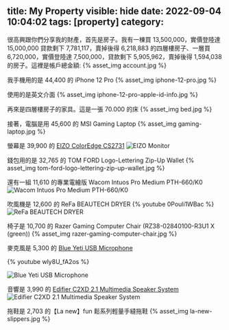 title: My Property
visible: hide
date: 2022-09-04 10:04:02
tags: [property]
category: 
---
很高興跟你們分享我的財產，首先是房子。我有一棟買 13,500,000，實價登陸達 15,000,000 貸款剩下 7,781,117，賣掉後得 6,218,883 的四層樓房子、一層買 6,720,000，實價登陸達 7,500,000，貸款剩下 5,905,962，賣掉後得 1,594,038 的房子。這裡是帳戶總金額:
{% asset_img account.jpg %}

我手機用的是 44,400 的 iPhone 12 Pro
{% asset_img iphone-12-pro.jpg %}

使用的是英文介面
{% asset_img iphone-12-pro-apple-id-info.jpg %}

<!--more-->

再來是四層樓房子的家具。這是一張 70.000 的床
{% asset_img bed.jpg %}

接著，電腦是用 45,600 的 MSI Gaming Laptop
{% asset_img gaming-laptop.jpg %}

螢幕是 39,900 的 [EIZO ColorEdge CS2731](https://www.eizo.com.tw/products/coloredge/cs2731/index.html)
![EIZO Monitor](https://www.eizo.com.tw/products/coloredge/cs2731/images/header_bg.jpg)

錢包用的是 32,765 的 TOM FORD Logo-Lettering Zip-Up Wallet
{% asset_img tom-ford-logo-lettering-zip-up-wallet.jpg %}

還有一組 11,610 的專業電繪版 Wacom Intuos Pro Medium PTH-660/K0
![Wacom Intuos Pro Medium PTH-660/K0](https://store.wacom.tw/PostImages/0a0253eb-d2c3-4ae5-ba49-4a6739ca33f6/ShowImg/PTH660K0(1).jpg)

吹風機是 12,600 的 ReFa BEAUTECH DRYER
{% youtube 0Pouli1WBac %}
![ReFa BEAUTECH DRYER](https://www.refa.tw/upload/products/2106181508180000001.jpg)

椅子是 10,700 的 Razer Gaming Computer Chair (RZ38-02840100-R3U1 X (green))
{% asset_img razer-gaming-computer-chair.jpg %}

麥克風是 5,300 的 [Blue Yeti USB Microphone](https://www.bluemic.com/en-us/products/yeti/)

{% youtube wly8U_fA2os %}

![Blue Yeti USB Microphone](https://s3.amazonaws.com/cd.bluemic.com/img/yeti/yeti-header-yetiblackout-desktop.png)

音響是 3,990 的 [Edifier C2XD 2.1 Multimedia Speaker System](https://www.edifier.online/products/edifier-c2xd-2-1-multimedia-speaker-system-black)
![Edifier C2XD 2.1 Multimedia Speaker System](https://cdn.shopify.com/s/files/1/0342/4731/1496/products/C2XD-1_1296x.jpg?v=1603358623)

拖鞋是 2,703 的【La new】fun 鬆系列輕量手縫拖鞋
{% asset_img la-new-slippers.jpg %}
